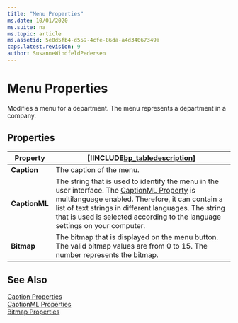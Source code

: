 ```yaml
---
title: "Menu Properties"
ms.date: 10/01/2020
ms.suite: na
ms.topic: article
ms.assetid: 5e0d5fb4-d559-4cfe-86da-a4d34067349a
caps.latest.revision: 9
author: SusanneWindfeldPedersen
---
```


 

# Menu Properties
Modifies a menu for a department. The menu represents a department in a company.  

## Properties  

|Property|[!INCLUDE[bp_tabledescription](../includes/bp_tabledescription_md.md)]|  
|--------------|---------------------------------------|  
|**Caption**|The caption of the menu.|  
|**CaptionML**|The string that is used to identify the menu in the user interface. The [CaptionML Property](devenv-captionml-property.md) is multilanguage enabled. Therefore, it can contain a list of text strings in different languages. The string that is used is selected according to the language settings on your computer.|  
|**Bitmap**|The bitmap that is displayed on the menu button. The valid bitmap values are from 0 to 15. The number represents the bitmap.|  

## See Also  
[Caption Properties](devenv-caption-property.md)   
[CaptionML Properties](devenv-captionml-property.md)   
[Bitmap Properties](devenv-bitmap-property.md)   